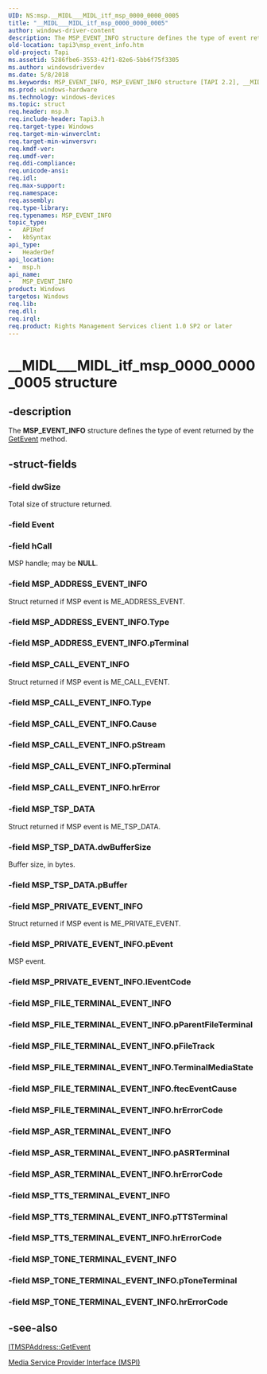 ```yaml
---
UID: NS:msp.__MIDL___MIDL_itf_msp_0000_0000_0005
title: "__MIDL___MIDL_itf_msp_0000_0000_0005"
author: windows-driver-content
description: The MSP_EVENT_INFO structure defines the type of event returned by the GetEvent method.
old-location: tapi3\msp_event_info.htm
old-project: Tapi
ms.assetid: 5286fbe6-3553-42f1-82e6-5bb6f75f3305
ms.author: windowsdriverdev
ms.date: 5/8/2018
ms.keywords: MSP_EVENT_INFO, MSP_EVENT_INFO structure [TAPI 2.2], __MIDL___MIDL_itf_msp_0000_0000_0005, __MIDL___MIDL_itf_tapi3_0000_0018_0005, _tapi3_msp_event_info, msp/MSP_EVENT_INFO, tapi3.msp_event_info
ms.prod: windows-hardware
ms.technology: windows-devices
ms.topic: struct
req.header: msp.h
req.include-header: Tapi3.h
req.target-type: Windows
req.target-min-winverclnt: 
req.target-min-winversvr: 
req.kmdf-ver: 
req.umdf-ver: 
req.ddi-compliance: 
req.unicode-ansi: 
req.idl: 
req.max-support: 
req.namespace: 
req.assembly: 
req.type-library: 
req.typenames: MSP_EVENT_INFO
topic_type:
-	APIRef
-	kbSyntax
api_type:
-	HeaderDef
api_location:
-	msp.h
api_name:
-	MSP_EVENT_INFO
product: Windows
targetos: Windows
req.lib: 
req.dll: 
req.irql: 
req.product: Rights Management Services client 1.0 SP2 or later
---
```


# __MIDL___MIDL_itf_msp_0000_0000_0005 structure


## -description


The 
<b>MSP_EVENT_INFO</b> structure defines the type of event returned by the 
<a href="https://msdn.microsoft.com/df5263f2-9d76-472d-b7fc-724d36f0b58f">GetEvent</a> method.


## -struct-fields




### -field dwSize

Total size of structure returned.


### -field Event

 


### -field hCall

MSP handle; may be <b>NULL</b>.


### -field MSP_ADDRESS_EVENT_INFO

Struct returned if MSP event is ME_ADDRESS_EVENT.


### -field MSP_ADDRESS_EVENT_INFO.Type

 


### -field MSP_ADDRESS_EVENT_INFO.pTerminal

 


### -field MSP_CALL_EVENT_INFO

Struct returned if MSP event is ME_CALL_EVENT.


### -field MSP_CALL_EVENT_INFO.Type

 


### -field MSP_CALL_EVENT_INFO.Cause

 


### -field MSP_CALL_EVENT_INFO.pStream

 


### -field MSP_CALL_EVENT_INFO.pTerminal

 


### -field MSP_CALL_EVENT_INFO.hrError

 


### -field MSP_TSP_DATA

Struct returned if MSP event is ME_TSP_DATA.


### -field MSP_TSP_DATA.dwBufferSize

Buffer size, in bytes.


### -field MSP_TSP_DATA.pBuffer

 


### -field MSP_PRIVATE_EVENT_INFO

Struct returned if MSP event is ME_PRIVATE_EVENT.


### -field MSP_PRIVATE_EVENT_INFO.pEvent

MSP event.


### -field MSP_PRIVATE_EVENT_INFO.lEventCode

 


### -field MSP_FILE_TERMINAL_EVENT_INFO

 


### -field MSP_FILE_TERMINAL_EVENT_INFO.pParentFileTerminal

 


### -field MSP_FILE_TERMINAL_EVENT_INFO.pFileTrack

 


### -field MSP_FILE_TERMINAL_EVENT_INFO.TerminalMediaState

 


### -field MSP_FILE_TERMINAL_EVENT_INFO.ftecEventCause

 


### -field MSP_FILE_TERMINAL_EVENT_INFO.hrErrorCode

 


### -field MSP_ASR_TERMINAL_EVENT_INFO

 


### -field MSP_ASR_TERMINAL_EVENT_INFO.pASRTerminal

 


### -field MSP_ASR_TERMINAL_EVENT_INFO.hrErrorCode

 


### -field MSP_TTS_TERMINAL_EVENT_INFO

 


### -field MSP_TTS_TERMINAL_EVENT_INFO.pTTSTerminal

 


### -field MSP_TTS_TERMINAL_EVENT_INFO.hrErrorCode

 


### -field MSP_TONE_TERMINAL_EVENT_INFO

 


### -field MSP_TONE_TERMINAL_EVENT_INFO.pToneTerminal

 


### -field MSP_TONE_TERMINAL_EVENT_INFO.hrErrorCode

 




## -see-also




<a href="https://msdn.microsoft.com/df5263f2-9d76-472d-b7fc-724d36f0b58f">ITMSPAddress::GetEvent</a>



<a href="https://msdn.microsoft.com/53b7bcbd-571a-44da-a6db-10d4c3e5d30a">Media Service Provider Interface (MSPI)</a>
 

 

